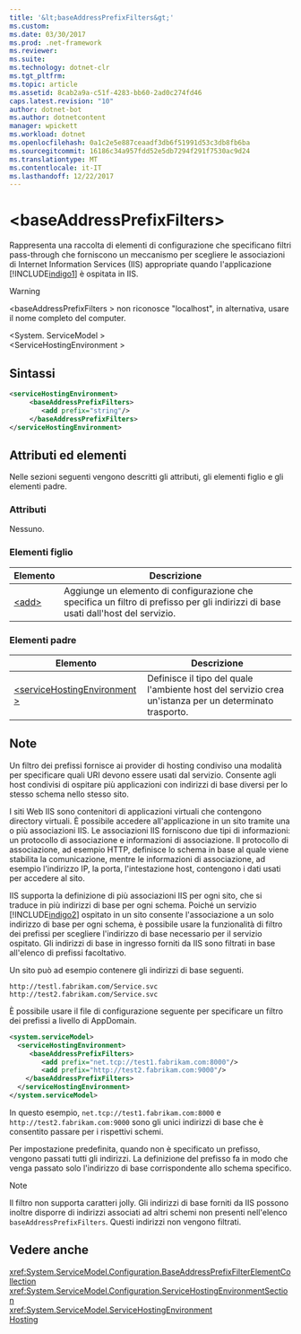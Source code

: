 ```yaml
---
title: '&lt;baseAddressPrefixFilters&gt;'
ms.custom: 
ms.date: 03/30/2017
ms.prod: .net-framework
ms.reviewer: 
ms.suite: 
ms.technology: dotnet-clr
ms.tgt_pltfrm: 
ms.topic: article
ms.assetid: 8cab2a9a-c51f-4283-bb60-2ad0c274fd46
caps.latest.revision: "10"
author: dotnet-bot
ms.author: dotnetcontent
manager: wpickett
ms.workload: dotnet
ms.openlocfilehash: 0a1c2e5e887ceaadf3db6f51991d53c3db8fb6ba
ms.sourcegitcommit: 16186c34a957fdd52e5db7294f291f7530ac9d24
ms.translationtype: MT
ms.contentlocale: it-IT
ms.lasthandoff: 12/22/2017
---
```

# <a name="ltbaseaddressprefixfiltersgt"></a>&lt;baseAddressPrefixFilters&gt;
Rappresenta una raccolta di elementi di configurazione che specificano filtri pass-through che forniscono un meccanismo per scegliere le associazioni di Internet Information Services (IIS) appropriate quando l'applicazione [!INCLUDE[indigo1](../../../../../includes/indigo1-md.md)] è ospitata in IIS.  
  
> [!WARNING]
>  \<baseAddressPrefixFilters > non riconosce "localhost", in alternativa, usare il nome completo del computer.  
  
 \<System. ServiceModel >  
\<ServiceHostingEnvironment >  
  
## <a name="syntax"></a>Sintassi  
  
```xml  
<serviceHostingEnvironment>  
     <baseAddressPrefixFilters>  
        <add prefix="string"/>  
     </baseAddressPrefixFilters>  
</serviceHostingEnvironment>  
```  
  
## <a name="attributes-and-elements"></a>Attributi ed elementi  
 Nelle sezioni seguenti vengono descritti gli attributi, gli elementi figlio e gli elementi padre.  
  
### <a name="attributes"></a>Attributi  
 Nessuno.  
  
### <a name="child-elements"></a>Elementi figlio  
  
|Elemento|Descrizione|  
|-------------|-----------------|  
|[\<add>](../../../../../docs/framework/configure-apps/file-schema/wcf/add-of-baseaddressprefixfilter.md)|Aggiunge un elemento di configurazione che specifica un filtro di prefisso per gli indirizzi di base usati dall'host del servizio.|  
  
### <a name="parent-elements"></a>Elementi padre  
  
|Elemento|Descrizione|  
|-------------|-----------------|  
|[\<serviceHostingEnvironment >](../../../../../docs/framework/configure-apps/file-schema/wcf/servicehostingenvironment.md)|Definisce il tipo del quale l'ambiente host del servizio crea un'istanza per un determinato trasporto.|  
  
## <a name="remarks"></a>Note  
 Un filtro dei prefissi fornisce ai provider di hosting condiviso una modalità per specificare quali URI devono essere usati dal servizio. Consente agli host condivisi di ospitare più applicazioni con indirizzi di base diversi per lo stesso schema nello stesso sito.  
  
 I siti Web IIS sono contenitori di applicazioni virtuali che contengono directory virtuali. È possibile accedere all'applicazione in un sito tramite una o più associazioni IIS. Le associazioni IIS forniscono due tipi di informazioni: un protocollo di associazione e informazioni di associazione. Il protocollo di associazione, ad esempio HTTP, definisce lo schema in base al quale viene stabilita la comunicazione, mentre le informazioni di associazione, ad esempio l'indirizzo IP, la porta, l'intestazione host, contengono i dati usati per accedere al sito.  
  
 IIS supporta la definizione di più associazioni IIS per ogni sito, che si traduce in più indirizzi di base per ogni schema. Poiché un servizio [!INCLUDE[indigo2](../../../../../includes/indigo2-md.md)] ospitato in un sito consente l'associazione a un solo indirizzo di base per ogni schema, è possibile usare la funzionalità di filtro dei prefissi per scegliere l'indirizzo di base necessario per il servizio ospitato. Gli indirizzi di base in ingresso forniti da IIS sono filtrati in base all'elenco di prefissi facoltativo.  
  
 Un sito può ad esempio contenere gli indirizzi di base seguenti.  
  
```  
http://testl.fabrikam.com/Service.svc  
http://test2.fabrikam.com/Service.svc  
```  
  
 È possibile usare il file di configurazione seguente per specificare un filtro dei prefissi a livello di AppDomain.  
  
```xml  
<system.serviceModel>  
  <serviceHostingEnvironment>  
     <baseAddressPrefixFilters>  
        <add prefix="net.tcp://test1.fabrikam.com:8000"/>  
        <add prefix="http://test2.fabrikam.com:9000"/>  
    </baseAddressPrefixFilters>  
  </serviceHostingEnvironment>  
</system.serviceModel>  
```  
  
 In questo esempio, `net.tcp://test1.fabrikam.com:8000` e `http://test2.fabrikam.com:9000` sono gli unici indirizzi di base che è consentito passare per i rispettivi schemi.  
  
 Per impostazione predefinita, quando non è specificato un prefisso, vengono passati tutti gli indirizzi. La definizione del prefisso fa in modo che venga passato solo l'indirizzo di base corrispondente allo schema specifico.  
  
> [!NOTE]
>  Il filtro non supporta caratteri jolly. Gli indirizzi di base forniti da IIS possono inoltre disporre di indirizzi associati ad altri schemi non presenti nell'elenco `baseAddressPrefixFilters`. Questi indirizzi non vengono filtrati.  
  
## <a name="see-also"></a>Vedere anche  
 <xref:System.ServiceModel.Configuration.BaseAddressPrefixFilterElementCollection>  
 <xref:System.ServiceModel.Configuration.ServiceHostingEnvironmentSection>  
 <xref:System.ServiceModel.ServiceHostingEnvironment>  
 [Hosting](../../../../../docs/framework/wcf/feature-details/hosting.md)
